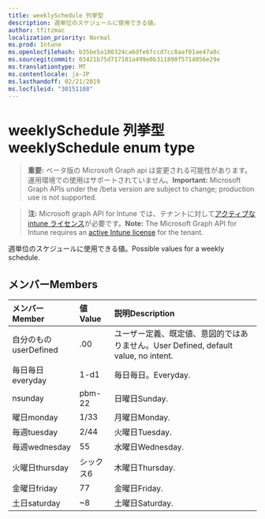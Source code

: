 ```yaml
---
title: weeklySchedule 列挙型
description: 週単位のスケジュールに使用できる値。
author: tfitzmac
localization_priority: Normal
ms.prod: Intune
ms.openlocfilehash: b35be5a180324ca6dfe6fccd7cc8aaf01ae47a0c
ms.sourcegitcommit: 03421b75d717101a499e0b311890f5714056e29e
ms.translationtype: MT
ms.contentlocale: ja-JP
ms.lasthandoff: 02/21/2019
ms.locfileid: "30151108"
---
```

# <a name="weeklyschedule-enum-type"></a><span data-ttu-id="f0c72-103">weeklySchedule 列挙型</span><span class="sxs-lookup"><span data-stu-id="f0c72-103">weeklySchedule enum type</span></span>

> <span data-ttu-id="f0c72-104">**重要:** ベータ版の Microsoft Graph api は変更される可能性があります。運用環境での使用はサポートされていません。</span><span class="sxs-lookup"><span data-stu-id="f0c72-104">**Important:** Microsoft Graph APIs under the /beta version are subject to change; production use is not supported.</span></span>

> <span data-ttu-id="f0c72-105">**注:** Microsoft graph API for Intune では、テナントに対して[アクティブな intune ライセンス](https://go.microsoft.com/fwlink/?linkid=839381)が必要です。</span><span class="sxs-lookup"><span data-stu-id="f0c72-105">**Note:** The Microsoft Graph API for Intune requires an [active Intune license](https://go.microsoft.com/fwlink/?linkid=839381) for the tenant.</span></span>

<span data-ttu-id="f0c72-106">週単位のスケジュールに使用できる値。</span><span class="sxs-lookup"><span data-stu-id="f0c72-106">Possible values for a weekly schedule.</span></span>

## <a name="members"></a><span data-ttu-id="f0c72-107">メンバー</span><span class="sxs-lookup"><span data-stu-id="f0c72-107">Members</span></span>
|<span data-ttu-id="f0c72-108">メンバー</span><span class="sxs-lookup"><span data-stu-id="f0c72-108">Member</span></span>|<span data-ttu-id="f0c72-109">値</span><span class="sxs-lookup"><span data-stu-id="f0c72-109">Value</span></span>|<span data-ttu-id="f0c72-110">説明</span><span class="sxs-lookup"><span data-stu-id="f0c72-110">Description</span></span>|
|:---|:---|:---|
|<span data-ttu-id="f0c72-111">自分のもの</span><span class="sxs-lookup"><span data-stu-id="f0c72-111">userDefined</span></span>|<span data-ttu-id="f0c72-112">.0</span><span class="sxs-lookup"><span data-stu-id="f0c72-112">0</span></span>|<span data-ttu-id="f0c72-113">ユーザー定義、既定値、意図的ではありません。</span><span class="sxs-lookup"><span data-stu-id="f0c72-113">User Defined, default value, no intent.</span></span>|
|<span data-ttu-id="f0c72-114">毎日毎日</span><span class="sxs-lookup"><span data-stu-id="f0c72-114">everyday</span></span>|<span data-ttu-id="f0c72-115">1-d</span><span class="sxs-lookup"><span data-stu-id="f0c72-115">1</span></span>|<span data-ttu-id="f0c72-116">毎日毎日。</span><span class="sxs-lookup"><span data-stu-id="f0c72-116">Everyday.</span></span>|
|<span data-ttu-id="f0c72-117">n</span><span class="sxs-lookup"><span data-stu-id="f0c72-117">sunday</span></span>|<span data-ttu-id="f0c72-118">pbm-2</span><span class="sxs-lookup"><span data-stu-id="f0c72-118">2</span></span>|<span data-ttu-id="f0c72-119">日曜日</span><span class="sxs-lookup"><span data-stu-id="f0c72-119">Sunday.</span></span>|
|<span data-ttu-id="f0c72-120">曜日</span><span class="sxs-lookup"><span data-stu-id="f0c72-120">monday</span></span>|<span data-ttu-id="f0c72-121">1/3</span><span class="sxs-lookup"><span data-stu-id="f0c72-121">3</span></span>|<span data-ttu-id="f0c72-122">月曜日</span><span class="sxs-lookup"><span data-stu-id="f0c72-122">Monday.</span></span>|
|<span data-ttu-id="f0c72-123">毎週</span><span class="sxs-lookup"><span data-stu-id="f0c72-123">tuesday</span></span>|<span data-ttu-id="f0c72-124">2/4</span><span class="sxs-lookup"><span data-stu-id="f0c72-124">4</span></span>|<span data-ttu-id="f0c72-125">火曜日</span><span class="sxs-lookup"><span data-stu-id="f0c72-125">Tuesday.</span></span>|
|<span data-ttu-id="f0c72-126">毎週</span><span class="sxs-lookup"><span data-stu-id="f0c72-126">wednesday</span></span>|<span data-ttu-id="f0c72-127">5</span><span class="sxs-lookup"><span data-stu-id="f0c72-127">5</span></span>|<span data-ttu-id="f0c72-128">水曜日</span><span class="sxs-lookup"><span data-stu-id="f0c72-128">Wednesday.</span></span>|
|<span data-ttu-id="f0c72-129">火曜日</span><span class="sxs-lookup"><span data-stu-id="f0c72-129">thursday</span></span>|<span data-ttu-id="f0c72-130">シックス</span><span class="sxs-lookup"><span data-stu-id="f0c72-130">6</span></span>|<span data-ttu-id="f0c72-131">木曜日</span><span class="sxs-lookup"><span data-stu-id="f0c72-131">Thursday.</span></span>|
|<span data-ttu-id="f0c72-132">金曜日</span><span class="sxs-lookup"><span data-stu-id="f0c72-132">friday</span></span>|<span data-ttu-id="f0c72-133">7</span><span class="sxs-lookup"><span data-stu-id="f0c72-133">7</span></span>|<span data-ttu-id="f0c72-134">金曜日</span><span class="sxs-lookup"><span data-stu-id="f0c72-134">Friday.</span></span>|
|<span data-ttu-id="f0c72-135">土日</span><span class="sxs-lookup"><span data-stu-id="f0c72-135">saturday</span></span>|<span data-ttu-id="f0c72-136">~</span><span class="sxs-lookup"><span data-stu-id="f0c72-136">8</span></span>|<span data-ttu-id="f0c72-137">土曜日</span><span class="sxs-lookup"><span data-stu-id="f0c72-137">Saturday.</span></span>|




